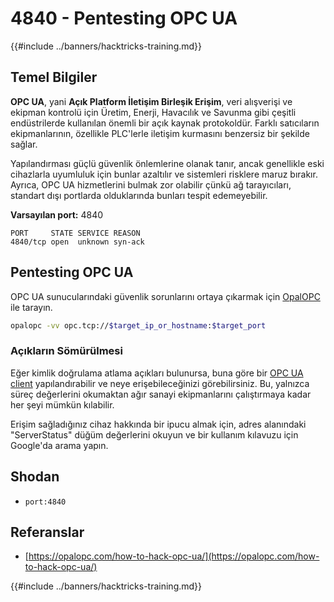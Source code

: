 # 4840 - Pentesting OPC UA

{{#include ../banners/hacktricks-training.md}}

## Temel Bilgiler

**OPC UA**, yani **Açık Platform İletişim Birleşik Erişim**, veri alışverişi ve ekipman kontrolü için Üretim, Enerji, Havacılık ve Savunma gibi çeşitli endüstrilerde kullanılan önemli bir açık kaynak protokoldür. Farklı satıcıların ekipmanlarının, özellikle PLC'lerle iletişim kurmasını benzersiz bir şekilde sağlar.

Yapılandırması güçlü güvenlik önlemlerine olanak tanır, ancak genellikle eski cihazlarla uyumluluk için bunlar azaltılır ve sistemleri risklere maruz bırakır. Ayrıca, OPC UA hizmetlerini bulmak zor olabilir çünkü ağ tarayıcıları, standart dışı portlarda olduklarında bunları tespit edemeyebilir.

**Varsayılan port:** 4840
```text
PORT     STATE SERVICE REASON
4840/tcp open  unknown syn-ack
```
## Pentesting OPC UA

OPC UA sunucularındaki güvenlik sorunlarını ortaya çıkarmak için [OpalOPC](https://opalopc.com/) ile tarayın.
```bash
opalopc -vv opc.tcp://$target_ip_or_hostname:$target_port
```
### Açıkların Sömürülmesi

Eğer kimlik doğrulama atlama açıkları bulunursa, buna göre bir [OPC UA client](https://www.prosysopc.com/products/opc-ua-browser/) yapılandırabilir ve neye erişebileceğinizi görebilirsiniz. Bu, yalnızca süreç değerlerini okumaktan ağır sanayi ekipmanlarını çalıştırmaya kadar her şeyi mümkün kılabilir.

Erişim sağladığınız cihaz hakkında bir ipucu almak için, adres alanındaki "ServerStatus" düğüm değerlerini okuyun ve bir kullanım kılavuzu için Google'da arama yapın.

## Shodan

- `port:4840`

## Referanslar

- [https://opalopc.com/how-to-hack-opc-ua/](https://opalopc.com/how-to-hack-opc-ua/)


{{#include ../banners/hacktricks-training.md}}
